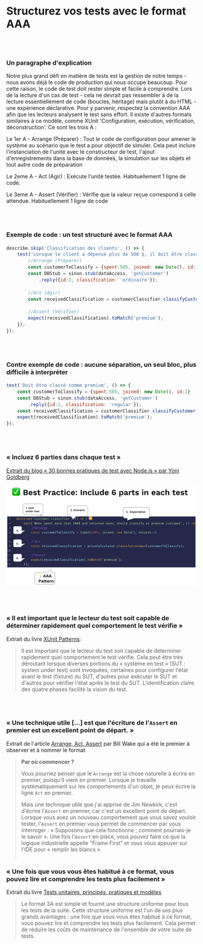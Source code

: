 # Structurez vos tests avec le format AAA

<br/><br/>

### Un paragraphe d'explication
Notre plus grand défi en matière de tests est la gestion de notre temps - nous avons déjà le code de production qui nous occupe beaucoup. Pour cette raison, le code de test doit rester simple et facile à comprendre. Lors de la lecture d'un cas de test - cela ne devrait pas ressembler à de la lecture essentiellement de code (boucles, héritage) mais plutôt à du HTML - une expérience déclarative. Pour y parvenir, respectez la convention AAA afin que les lecteurs analysent le test sans effort. Il existe d'autres formats similaires à ce modèle, comme XUnit 'Configuration, exécution, vérification, déconstruction'. Ce sont les trois A :

Le 1er A - Arrange (Préparer) : Tout le code de configuration pour amener le système au scénario que le test a pour objectif de simuler. Cela peut inclure l'instanciation de l'unité avec le constructeur de test, l'ajout d'enregistrements dans la base de données, la simulation sur les objets et tout autre code de préparation

Le 2eme A - Act (Agir) : Exécute l'unité testée. Habituellement 1 ligne de code.

Le 3eme A - Assert (Vérifier) : Vérifie que la valeur reçue correspond à celle attendue. Habituellement 1 ligne de code


<br/><br/>

### Exemple de code : un test structuré avec le format AAA
```javascript
describe.skip('Classification des clients', () => {
    test('Lorsque le client a dépensé plus de 500 $, il doit être classé comme premium', () => {
        //Arrange (Préparer)
        const customerToClassify = {spent:505, joined: new Date(), id:1}
        const DBStub = sinon.stub(dataAccess, 'getCustomer')
            .reply({id:1, classification: 'ordinaire'});

        //Act (Agir)
        const receivedClassification = customerClassifier.classifyCustomer(customerToClassify);

        //Assert (Vérifier)
        expect(receivedClassification).toMatch('premium');
    });
});
```

<br/><br/>

### Contre exemple de code : aucune séparation, un seul bloc, plus difficile à interpréter
```javascript
test('Doit être classé comme premium', () => {
    const customerToClassify = {spent:505, joined: new Date(), id:1}
    const DBStub = sinon.stub(dataAccess, 'getCustomer')
        .reply({id:1, classification: 'regular'});
    const receivedClassification = customerClassifier.classifyCustomer(customerToClassify);
    expect(receivedClassification).toMatch('premium');
});
```

<br/><br/>

###  « Incluez 6 parties dans chaque test »

 [Extrait du blog « 30 bonnes pratiques de test avec Node.js » par Yoni Goldberg](https://medium.com/@me_37286/yoni-goldberg-javascript-nodejs-testing-best-practices-2b98924c9347)

 ![Un exemple de rapport de test](/assets/images/6-parts-in-test.jpg "Un exemple de rapport de test")

<br/><br/>

### « Il est important que le lecteur du test soit capable de déterminer rapidement quel comportement le test vérifie »
Extrait du livre [XUnit Patterns](http://xunitpatterns.com/Four%20Phase%20Test.html):

> Il est important que le lecteur du test soit capable de déterminer rapidement quel comportement le test vérifie. Cela peut être très déroutant lorsque diverses portions du « système en test » (SUT : system under test) sont invoquées, certaines pour configurer l'état avant le test (fixture) du SUT, d'autres pour exécuter le SUT et d'autres pour vérifier l'état après le test du SUT. L'identification claire des quatre phases facilite la vision du test.

<br/><br/>

### « Une technique utile [...] est que l'écriture de l'`Assert` en premier est un excellent point de départ. »
Extrait de l'article [Arrange, Act, Assert](https://xp123.com/articles/3a-arrange-act-assert/) par Bill Wake qui a été le premier à observer et à nommer le format

> **Par où commencer ?**
>
> Vous pourriez penser que le `Arrange` est la chose naturelle à écrire en premier, puisqu'il vient en premier.
> Lorsque je travaille systématiquement sur les comportements d'un objet, je peux écrire la ligne `Act` en premier. 
>
> Mais une technique utile que j'ai apprise de Jim Newkirk, c'est d'écrire l'`Assert` en premier, car c'est un excellent point de départ. Lorsque vous avez un nouveau comportement que vous savez vouloir tester, l'`Assert` en premier vous permet de commencer par vous interroger : « Supposons que cela fonctionne ; comment pourrais-je le savoir ». Une fois l'`Assert` en place, vous pouvez faire ce que la logique industrielle appelle "Frame First" et vous vous appuyer sur l'IDE pour « remplir les blancs ».
<br/><br/>

### « Une fois que vous vous êtes habitué à ce format, vous pouvez lire et comprendre les tests plus facilement »
Extrait du livre [Tests unitaires, principes, pratiques et modèles](https://freecontent.manning.com/making-better-unit-tests-part-1-the-aaa-pattern/)
> Le format 3A est simple et fournit une structure uniforme pour tous les tests de la suite. Cette structure uniforme est l'un de ses plus grands avantages : une fois que vous vous êtes habitué à ce format, vous pouvez lire et comprendre les tests plus facilement. Cela permet de réduire les coûts de maintenance de l'ensemble de votre suite de tests.
